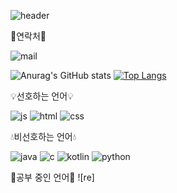 <!--
**lseongmi/lseongmi** is a ✨ _special_ ✨ repository because its `README.md` (this file) appears on your GitHub profile.

Here are some ideas to get you started:

- 🔭 I’m currently working on ...
- 🌱 I’m currently learning ...
- 👯 I’m looking to collaborate on ...
- 🤔 I’m looking for help with ...
- 💬 Ask me about ...
- 📫 How to reach me: ...
- 😄 Pronouns: ...
- ⚡ Fun fact: ...
-->

![header](https://capsule-render.vercel.app/api?type=waving&color=AFEEEE&height=300&section=header&text=welcome!&fontSize=50&fontColor=fff&desc=leeseongmi's%20Github%20Profile&descSize=20&descAlign=70)

📧연락처📧

![mail](https://img.shields.io/badge/Gmail-D14836?style=for-the-badge&logo=gmail&logoColor=white)

![Anurag's GitHub stats](https://github-readme-stats.vercel.app/api?username=anuraghazra&show_icons=true&bg_color=fff)
[![Top Langs](https://github-readme-stats.vercel.app/api/top-langs/?username=lseongmi)](https://github.com/anuraghazra/github-readme-stats)

💡선호하는 언어💡

![js](https://img.shields.io/badge/JavaScript-F7DF1E?style=for-the-badge&logo=JavaScript&logoColor=white) ![html](https://img.shields.io/badge/HTML5-E34F26?style=for-the-badge&logo=html5&logoColor=white) ![css](https://img.shields.io/badge/CSS3-1572B6?style=for-the-badge&logo=css3&logoColor=white) 

💧비선호하는 언어💧

![java](https://img.shields.io/badge/Java-ED8B00?style=for-the-badge&logo=openjdk&logoColor=white) ![c](https://img.shields.io/badge/C-00599C?style=for-the-badge&logo=c&logoColor=white) ![kotlin](https://img.shields.io/badge/Kotlin-0095D5?&style=for-the-badge&logo=kotlin&logoColor=white) ![python](https://img.shields.io/badge/Python-3776AB?style=for-the-badge&logo=python&logoColor=white)

📕공부 중인 언어📕
![re]
